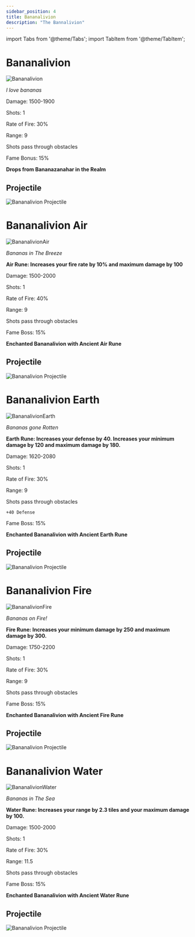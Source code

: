 ```yaml
---
sidebar_position: 4
title: Bananalivion
description: "The Bannalivion"
---
```


import Tabs from '@theme/Tabs';
import TabItem from '@theme/TabItem';

<Tabs>
  <TabItem value="Bananalivion" label="Bananalivion" default>

# Bananalivion

![Bananalivion](https://vwiki.valorserver.com/api/item/picture/Bananalivion)

<i>I love bananas</i>

Damage: 1500-1900

Shots: 1 

Rate of Fire: 30%

Range: 9

Shots pass through obstacles

Fame Bonus: 15%

**Drops from Bananazanahar in the Realm**

## Projectile

![Bananalivion Projectile](https://cdn.discordapp.com/attachments/828314781793779742/981319720718434304/oblivion.gif)

  </TabItem>
  <TabItem value="Air" label="Air">

# Bananalivion Air 

![BananalivionAir](https://vwiki.valorserver.com/api/item/picture/Bananalivion%20Air)

<i>Bananas in The Breeze</i>

**Air Rune: Increases your fire rate by 10% and maximum damage by 100**

Damage: 1500-2000

Shots: 1

Rate of Fire: 40%

Range: 9

Shots pass through obstacles

Fame Boss: 15%

**Enchanted Bananalivion with Ancient Air Rune**

## Projectile

![Bananalivion Projectile](https://cdn.discordapp.com/attachments/828314781793779742/981319720718434304/oblivion.gif)

  </TabItem>
  <TabItem value="Earth" label="Earth">

# Bananalivion Earth

![BananalivionEarth](https://vwiki.valorserver.com/api/item/picture/Bananalivion%20Earth)

<i>Bananas gone Rotten</i>

**Earth Rune: Increases your defense by 40. Increases your minimum damage by 120 and maximum damage by 180.**

Damage: 1620-2080

Shots: 1

Rate of Fire: 30%

Range: 9

Shots pass through obstacles

    +40 Defense

Fame Boss: 15%

**Enchanted Bananalivion with Ancient Earth Rune**

## Projectile

![Bananalivion Projectile](https://cdn.discordapp.com/attachments/828314781793779742/981319720718434304/oblivion.gif)


  </TabItem>
  <TabItem value="Fire" label="Fire">

# Bananalivion Fire

![BananalivionFire](https://vwiki.valorserver.com/api/item/picture/Bananalivion%20Fire)

<i>Bananas on Fire!</i>

**Fire Rune: Increases your minimum damage by 250 and maximum damage by 300.**

Damage: 1750-2200

Shots: 1

Rate of Fire: 30%

Range: 9

Shots pass through obstacles

Fame Boss: 15%

**Enchanted Bananalivion with Ancient Fire Rune**

## Projectile

![Bananalivion Projectile](https://cdn.discordapp.com/attachments/828314781793779742/981319720718434304/oblivion.gif)

  </TabItem>
  <TabItem value="Water" label="Water">

# Bananalivion Water

![BananalivionWater](https://vwiki.valorserver.com/api/item/picture/Bananalivion%20Water)

<i>Bananas in The Sea</i>

**Water Rune: Increases your range by 2.3 tiles and your maximum damage by 100.**

Damage: 1500-2000

Shots: 1

Rate of Fire: 30%

Range: 11.5

Shots pass through obstacles

Fame Boss: 15%

**Enchanted Bananalivion with Ancient Water Rune**

## Projectile

![Bananalivion Projectile](https://cdn.discordapp.com/attachments/828314781793779742/981319720718434304/oblivion.gif)

  </TabItem>
</Tabs>
